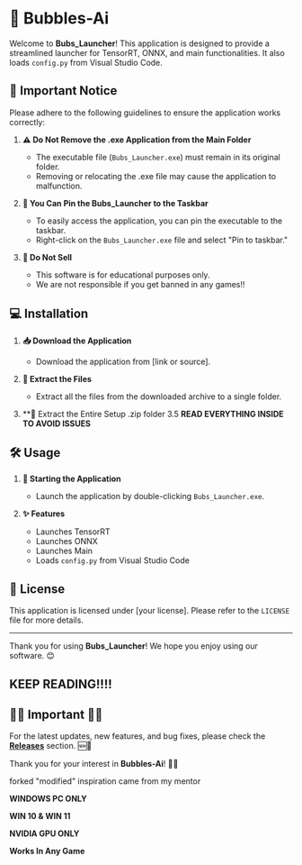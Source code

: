 # 🚀 Bubbles-Ai

Welcome to **Bubs_Launcher**! This application is designed to provide a streamlined launcher for TensorRT, ONNX, and main functionalities. It also loads `config.py` from Visual Studio Code.

## 📌 Important Notice

Please adhere to the following guidelines to ensure the application works correctly:

1. **⚠️ Do Not Remove the .exe Application from the Main Folder**
   - The executable file (`Bubs_Launcher.exe`) must remain in its original folder.
   - Removing or relocating the .exe file may cause the application to malfunction.

2. **📎 You Can Pin the Bubs_Launcher to the Taskbar**
   - To easily access the application, you can pin the executable to the taskbar.
   - Right-click on the `Bubs_Launcher.exe` file and select "Pin to taskbar."

3. **🚫 Do Not Sell**
   - This software is for educational purposes only.
   - We are not responsible if you get banned in any games!!

## 💻 Installation

1. **📥 Download the Application**
   - Download the application from [link or source].

2. **📂 Extract the Files**
   - Extract all the files from the downloaded archive to a single folder.

3. **📂 Extract the Entire Setup .zip folder
3.5  **READ EVERYTHING INSIDE TO AVOID ISSUES**

## 🛠️ Usage

1. **🔄 Starting the Application**
   - Launch the application by double-clicking `Bubs_Launcher.exe`.

2. **✨ Features**
   - Launches TensorRT
   - Launches ONNX
   - Launches Main
   - Loads `config.py` from Visual Studio Code


## 📜 License

This application is licensed under [your license]. Please refer to the `LICENSE` file for more details.

---

Thank you for using **Bubs_Launcher**! We hope you enjoy using our software. 😊


## KEEP READING!!!!


## **🚨🚨 Important 🚨🚨**

For the latest updates, new features, and bug fixes, please check the **[Releases](https://github.com/KernFerm/Bubbles-Ai/releases)** section. 🆕🔧

Thank you for your interest in **Bubbles-Ai**! 🙏😊


forked "modified" inspiration came from my mentor


**WINDOWS PC ONLY**

**WIN 10 & WIN 11**

**NVIDIA GPU ONLY**

**Works In Any Game**
